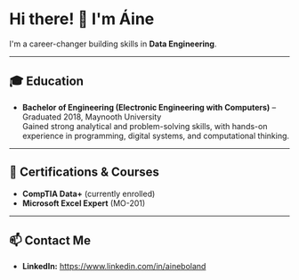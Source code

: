 # Hi there! 👋 I'm Áine

I'm a career-changer building skills in **Data Engineering**.
<!--- I design databases, automate data pipelines, and transform raw data into actionable insights. My goal is to turn complex data into structured, reliable systems that power business decisions. --->

---
<!---
## 🛠️ Skills & Tools

- **Databases & SQL:** PostgreSQL, MySQL, relational database design, normalization, indexing  
- **Programming/Scripting:** Python (pandas, requests, SQLAlchemy), Bash 
- **ETL & Automation:** Cron jobs, Airflow, Prefect (basic)  
- **Data Warehousing Concepts:** Data modeling, schema design, optimized queries  
- **Version Control & Collaboration:** Git, GitHub  
- **Optional Cloud Exposure:** AWS S3, RDS, BigQuery  

---

## 📂 Featured Projects

### Project 1: ETL Pipeline for COVID-19 Data
- **Description:** Pulled daily COVID-19 data from a public API, cleaned, transformed, and loaded into PostgreSQL automatically.  
- **Tech:** Python, pandas, PostgreSQL, cron  
- **Highlight:** Designed normalized schema and automated daily refresh  
- **GitHub:** [Link to repo]

### Project 2: Bike Rental Database
- **Description:** Created a relational database for a bike rental shop dataset, including normalization and optimized queries.  
- **Tech:** PostgreSQL, SQL  
- **Highlight:** Optimized queries and implemented indexing for performance  
- **GitHub:** [Link to repo]

### Project 3: Data Warehouse Simulation
- **Description:** Combined multiple datasets into a small-scale data warehouse; ran analytical queries to simulate reporting.  
- **Tech:** Python, SQL  
- **Highlight:** Demonstrates schema design, data cleaning, and aggregation queries  
- **GitHub:** [Link to repo]

### Project 4: Optional Cloud ETL
- **Description:** Stored raw data in AWS S3 and used a Python script to load it into a cloud database.  
- **Tech:** Python, AWS S3, RDS  
- **Highlight:** Simple cloud pipeline with automated ETL  
- **GitHub:** [Link to repo]

---
--->

## 🎓 Education

- **Bachelor of Engineering (Electronic Engineering with Computers)** – Graduated 2018, Maynooth University  
  Gained strong analytical and problem-solving skills, with hands-on experience in programming, digital systems, and computational thinking.

---

## 📜 Certifications & Courses

- **CompTIA Data+** (currently enrolled)
- **Microsoft Excel Expert** (MO-201)

---

## 📫 Contact Me

- **LinkedIn:** https://www.linkedin.com/in/aineboland


<!---
platplat/platplat is a ✨ special ✨ repository because its `README.md` (this file) appears on your GitHub profile.
You can click the Preview link to take a look at your changes.
--->
